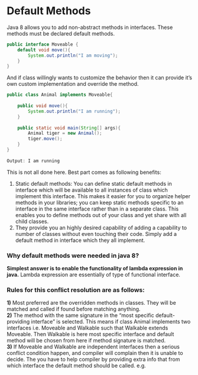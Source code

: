 # Default Methods

Java 8 allows you to add non-abstract methods in interfaces. These methods must be declared default methods.

```java
public interface Moveable {
    default void move(){
        System.out.println("I am moving");
    }
}
```

And if class willingly wants to customize the behavior then it can provide it’s own custom implementation and override the method.

```java
public class Animal implements Moveable{
     
    public void move(){
        System.out.println("I am running");
    }
     
    public static void main(String[] args){
        Animal tiger = new Animal();
        tiger.move();
    }
}
 
Output: I am running
```

This is not all done here. Best part comes as following benefits:

1. Static default methods: You can define static default methods in interface which will be available to all instances of class which implement this interface. This makes it easier for you to organize helper methods in your libraries; you can keep static methods specific to an interface in the same interface rather than in a separate class. This enables you to define methods out of your class and yet share with all child classes.
2. They provide you an highly desired capability of adding a capability to number of classes without even touching their code. Simply add a default method in interface which they all implement.

### Why default methods were needed in java 8?

**Simplest answer is to enable the functionality of lambda expression in java.** Lambda expression are essentially of type of functional interface. 

### **Rules for this conflict resolution are as follows:**

**1\)** Most preferred are the overridden methods in classes. They will be matched and called if found before matching anything.  
**2\)** The method with the same signature in the “most specific default-providing interface” is selected. This means if class Animal implements two interfaces i.e. Moveable and Walkable such that Walkable extends Moveable. Then Walkable is here most specific interface and default method will be chosen from here if method signature is matched.  
**3\)** If Moveable and Walkable are independent interfaces then a serious conflict condition happen, and compiler will complain then it is unable to decide. The you have to help compiler by providing extra info that from which interface the default method should be called. e.g.

